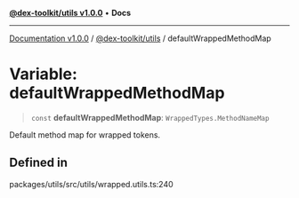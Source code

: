 [**@dex-toolkit/utils v1.0.0**](../README.md) • **Docs**

***

[Documentation v1.0.0](../../../packages.md) / [@dex-toolkit/utils](../README.md) / defaultWrappedMethodMap

# Variable: defaultWrappedMethodMap

> `const` **defaultWrappedMethodMap**: `WrappedTypes.MethodNameMap`

Default method map for wrapped tokens.

## Defined in

packages/utils/src/utils/wrapped.utils.ts:240
